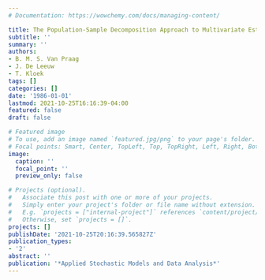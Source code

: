 ```yaml
---
# Documentation: https://wowchemy.com/docs/managing-content/

title: The Population-Sample Decomposition Approach to Multivariate Estimation Methods
subtitle: ''
summary: ''
authors:
- B. M. S. Van Praag
- J. De Leeuw
- T. Kloek
tags: []
categories: []
date: '1986-01-01'
lastmod: 2021-10-25T16:16:39-04:00
featured: false
draft: false

# Featured image
# To use, add an image named `featured.jpg/png` to your page's folder.
# Focal points: Smart, Center, TopLeft, Top, TopRight, Left, Right, BottomLeft, Bottom, BottomRight.
image:
  caption: ''
  focal_point: ''
  preview_only: false

# Projects (optional).
#   Associate this post with one or more of your projects.
#   Simply enter your project's folder or file name without extension.
#   E.g. `projects = ["internal-project"]` references `content/project/deep-learning/index.md`.
#   Otherwise, set `projects = []`.
projects: []
publishDate: '2021-10-25T20:16:39.565827Z'
publication_types:
- '2'
abstract: ''
publication: '*Applied Stochastic Models and Data Analysis*'
---
```

